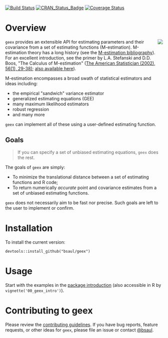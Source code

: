 [![Build Status](https://travis-ci.org/bsaul/geex.svg?branch=master)](https://travis-ci.org/bsaul/geex)
[![CRAN_Status_Badge](http://www.r-pkg.org/badges/version/geex)](https://cran.r-project.org/package=geex)
[![Coverage Status](https://img.shields.io/codecov/c/github/bsaul/geex/master.svg)](https://codecov.io/github/bsaul/geex?branch=master)

# Overview

<img src = "https://raw.githubusercontent.com/bsaul/geex/master/inst/logos/geex-icon-pocket_250x250.png" style = "float:right; padding:0 0 10px 5px">

`geex` provides an extensible API for estimating parameters and their covariance from a set of estimating functions (M-estimation). M-estimation theory has a long history (see the [M-estimation bibliography](https://bsaul.github.io/geex/articles/articles/mestimation_bib.html)). For an excellent introduction, see the primer by L.A. Stefanski and D.D. Boos,  "The Calculus of M-estimation" ([The American Statistician (2002), 56(1), 29-38)](http://www.jstor.org/stable/3087324?seq=1#page_scan_tab_contents); [also available here](http://www4.stat.ncsu.edu/~boos/papers/mest6.pdf)). 

M-estimation encompasses a broad swath of statistical estimators and ideas including:

* the empirical "sandwich" variance estimator
* generalized estimating equations (GEE)
* many maximum likelihood estimators
* robust regression
* and many more

`geex` can implement all of these using a user-defined estimating function. 

## Goals

> If you can specify a set of unbiased estimating equations, `geex` does the rest.

The goals of `geex` are simply:

* To minimize the translational distance between a set of estimating functions and R code;
* To return numerically *accurate* point and covariance estimates from a set of unbiased estimating functions.

`geex` does not necessarily aim to be fast nor precise. Such goals are left to the user to implement or confirm.

# Installation

To install the current version:

```
devtools::install_github("bsaul/geex")
```

# Usage

Start with the examples in the [package introduction](https://bsaul.github.io/geex/articles/v00_geex_intro.html) (also accessible in R by `vignette('00_geex_intro')`). 


# Contributing to geex

Please review the [contributing guidelines](https://github.com/bsaul/geex/blob/master/CONTRIBUTING.md). If you have bug reports, feature requests, or other ideas for `geex`, please file an issue or contact [@bsaul](https://github.com/bsaul).
